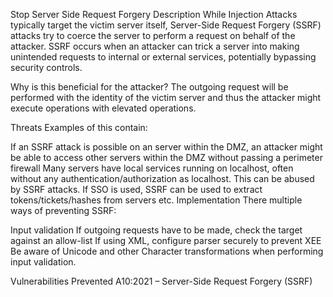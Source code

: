 Stop Server Side Request Forgery
Description
While Injection Attacks typically target the victim server itself, Server-Side Request Forgery (SSRF) attacks try to coerce the server to perform a request on behalf of the attacker. SSRF occurs when an attacker can trick a server into making unintended requests to internal or external services, potentially bypassing security controls.

Why is this beneficial for the attacker? The outgoing request will be performed with the identity of the victim server and thus the attacker might execute operations with elevated operations.

Threats
Examples of this contain:

If an SSRF attack is possible on an server within the DMZ, an attacker might be able to access other servers within the DMZ without passing a perimeter firewall
Many servers have local services running on localhost, often without any authentication/authorization as localhost. This can be abused by SSRF attacks.
If SSO is used, SSRF can be used to extract tokens/tickets/hashes from servers etc.
Implementation
There multiple ways of preventing SSRF:

Input validation
If outgoing requests have to be made, check the target against an allow-list
If using XML, configure parser securely to prevent XEE
Be aware of Unicode and other Character transformations when performing input validation.

Vulnerabilities Prevented
A10:2021 – Server-Side Request Forgery (SSRF)
